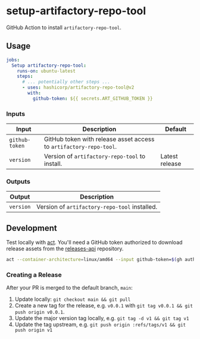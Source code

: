 # setup-artifactory-repo-tool

GitHub Action to install `artifactory-repo-tool`.

## Usage

```yaml
jobs:
  Setup artifactory-repo-tool:
    runs-on: ubuntu-latest
    steps:
      # ... potentially other steps ...
      - uses: hashicorp/artifactory-repo-tool@v2
        with:
          github-token: ${{ secrets.ART_GITHUB_TOKEN }}
```

### Inputs

| Input          | Description                                                        | Default        |
| -------------- | ------------------------------------------------------------------ | -------------- |
| `github-token` | GitHub token with release asset access to `artifactory-repo-tool`. |                |
| `version`      | Version of `artifactory-repo-tool` to install.                     | Latest release |

### Outputs

| Output    | Description                         |
| --------- | ----------------------------------- |
| `version` | Version of `artifactory-repo-tool` installed. |

## Development

Test locally with [act](https://github.com/nektos/act). You'll need a GitHub
token authorized to download release assets from the
[releases-api](https://github.com/hashicorp/releases-api) repository.

```bash
act --container-architecture=linux/amd64 --input github-token=$(gh auth token) workflow_dispatch
```

### Creating a Release

After your PR is merged to the default branch, `main`:

1. Update locally: `git checkout main && git pull`
1. Create a new tag for the release, e.g. `v0.0.1` with `git tag v0.0.1 && git push origin v0.0.1`.
1. Update the major version tag locally, e.g. `git tag -d v1 && git tag v1`
1. Update the tag upstream, e.g. `git push origin :refs/tags/v1 && git push origin v1`
